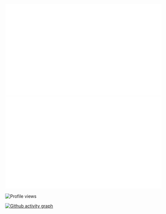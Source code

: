 
![](https://raw.githubusercontent.com/DevElkami/github-stats/master/generated/overview.svg)
![](https://raw.githubusercontent.com/DevElkami/github-stats/master/generated/languages.svg)

![Profile views](https://gpvc.arturio.dev/DevElkami)

[![Github activity graph](https://github-readme-activity-graph.cyclic.app/graph?username=DevElkami&theme=react)](https://github.com/ashutosh00710/github-readme-activity-graph)
